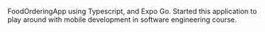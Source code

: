 FoodOrderingApp using Typescript, and Expo Go. Started this application to play around with mobile development in software engineering course.
